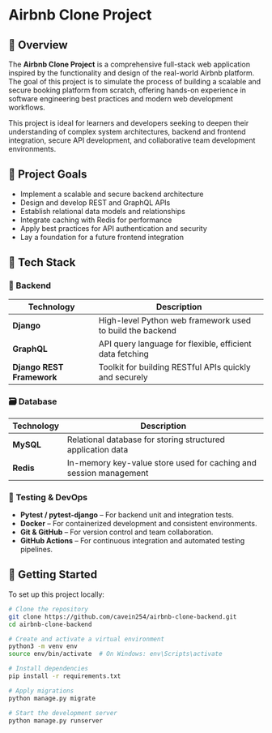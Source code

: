 # Airbnb Clone Project

## 📖 Overview

The **Airbnb Clone Project** is a comprehensive full-stack web application inspired by the functionality and design of the real-world Airbnb platform. The goal of this project is to simulate the process of building a scalable and secure booking platform from scratch, offering hands-on experience in software engineering best practices and modern web development workflows.

This project is ideal for learners and developers seeking to deepen their understanding of complex system architectures, backend and frontend integration, secure API development, and collaborative team development environments.

## 🎯 Project Goals

- Implement a scalable and secure backend architecture
- Design and develop REST and GraphQL APIs
- Establish relational data models and relationships
- Integrate caching with Redis for performance
- Apply best practices for API authentication and security
- Lay a foundation for a future frontend integration

## 🧰 Tech Stack

### 🔧 Backend

| Technology                | Description                                               |
| ------------------------- | --------------------------------------------------------- |
| **Django**                | High-level Python web framework used to build the backend |
| **GraphQL**               | API query language for flexible, efficient data fetching  |
| **Django REST Framework** | Toolkit for building RESTful APIs quickly and securely    |

### 🗃 Database

| Technology | Description                                                       |
| ---------- | ----------------------------------------------------------------- |
| **MySQL**  | Relational database for storing structured application data       |
| **Redis**  | In-memory key-value store used for caching and session management |

### 🧪 Testing & DevOps

- **Pytest / pytest-django** – For backend unit and integration tests.
- **Docker** – For containerized development and consistent environments.
- **Git & GitHub** – For version control and team collaboration.
- **GitHub Actions** – For continuous integration and automated testing pipelines.

## 🚀 Getting Started

To set up this project locally:

```bash
# Clone the repository
git clone https://github.com/cavein254/airbnb-clone-backend.git
cd airbnb-clone-backend

# Create and activate a virtual environment
python3 -m venv env
source env/bin/activate  # On Windows: env\Scripts\activate

# Install dependencies
pip install -r requirements.txt

# Apply migrations
python manage.py migrate

# Start the development server
python manage.py runserver
```
